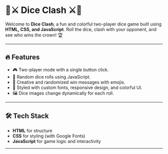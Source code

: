 # 🎲⚔️ Dice Clash ⚔️🎲

Welcome to **Dice Clash**, a fun and colorful two-player dice game built using **HTML, CSS, and JavaScript**. Roll the dice, clash with your opponent, and see who wins the crown! 🏆

---

## 🔥 Features

- 🎮 Two-player mode with a single button click.
- 🎲 Random dice rolls using JavaScript.
- 🎉 Creative and randomized win messages with emojis.
- 💅 Styled with custom fonts, responsive design, and colorful UI.
- 🖼️ Dice images change dynamically for each roll.

---

## 🛠️ Tech Stack

- **HTML** for structure
- **CSS** for styling (with Google Fonts)
- **JavaScript** for game logic and interactivity

---

